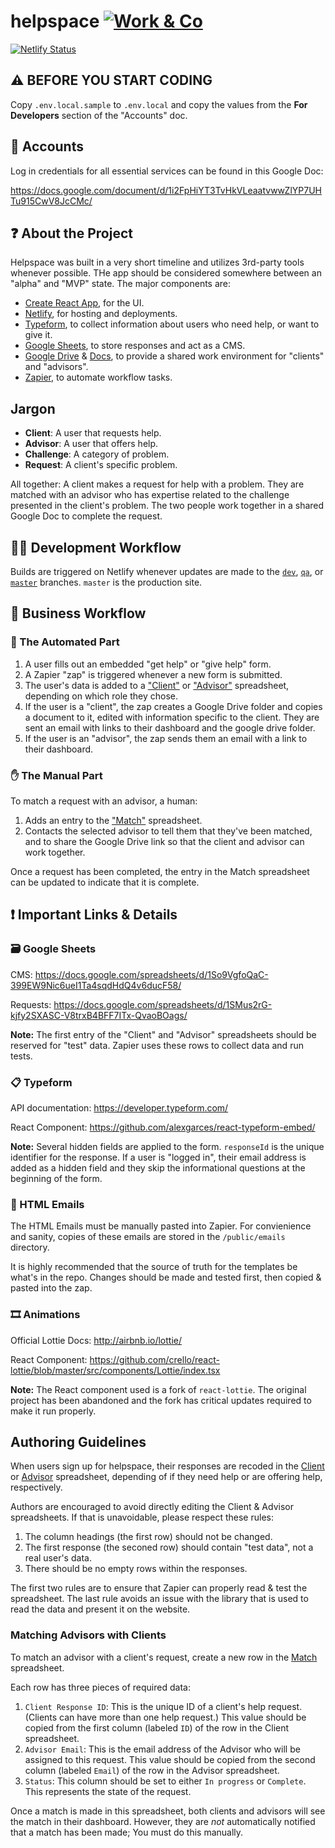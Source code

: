 # helpspace [![Work & Co](https://badgen.now.sh/badge/%E2%98%85%E2%98%85/work.co/f33)](https://work.co)

[![Netlify Status](https://api.netlify.com/api/v1/badges/95f05a13-c322-4e6a-8592-43b0cc1569ee/deploy-status)](https://app.netlify.com/sites/helpspace/deploys)

## ⚠️ BEFORE YOU START CODING

Copy `.env.local.sample` to `.env.local` and copy the values from the **For Developers** section of the "Accounts" doc.

## 🔐 Accounts

Log in credentials for all essential services can be found in this Google Doc:

https://docs.google.com/document/d/1i2FpHiYT3TvHkVLeaatvwwZlYP7UHTu915CwV8JcCMc/

## ❓ About the Project

Helpspace was built in a very short timeline and utilizes 3rd-party tools whenever possible. THe app should be considered somewhere between an "alpha" and "MVP" state. The major components are:

- [Create React App](https://create-react-app.dev/), for the UI.
- [Netlify](https://netlify.com), for hosting and deployments.
- [Typeform](https://www.typeform.com/), to collect information about users who need help, or want to give it.
- [Google Sheets](http://sheets.google.com/), to store responses and act as a CMS.
- [Google Drive](http://drive.google.com) & [Docs](http://docs.google.com), to provide a shared work environment for "clients" and "advisors".
- [Zapier](https://zapier.com/app/dashboard), to automate workflow tasks.

## Jargon

- **Client**: A user that requests help.
- **Advisor**: A user that offers help.
- **Challenge**: A category of problem.
- **Request**: A client's specific problem.

All together: A client makes a request for help with a problem. They are matched with an advisor who has expertise related to the challenge presented in the client's problem. The two people work together in a shared Google Doc to complete the request.

## 👩‍💻 Development Workflow

Builds are triggered on Netlify whenever updates are made to the [`dev`](https://dev--helpspace.netlify.app/), [`qa`](https://qa--helpspace.netlify.app/), or [`master`](https://helpspace.netlify.app/) branches. `master` is the production site.

## 💼 Business Workflow

### 🤖 The Automated Part

1. A user fills out an embedded "get help" or "give help" form.
1. A Zapier "zap" is triggered whenever a new form is submitted.
1. The user's data is added to a ["Client"](https://docs.google.com/spreadsheets/d/1hqERQuL9Q5WGttew0v5JqxizXzBRrMoe7ID6jioT-cc/edit#gid=0) or ["Advisor"](https://docs.google.com/spreadsheets/d/1hqERQuL9Q5WGttew0v5JqxizXzBRrMoe7ID6jioT-cc/edit#gid=272579147) spreadsheet, depending on which role they chose.
1. If the user is a "client", the zap creates a Google Drive folder and copies a document to it, edited with information specific to the client. They are sent an email with links to their dashboard and the google drive folder.
1. If the user is an "advisor", the zap sends them an email with a link to their dashboard.

### ✋ The Manual Part

To match a request with an advisor, a human:

1. Adds an entry to the ["Match"](https://docs.google.com/spreadsheets/d/1hqERQuL9Q5WGttew0v5JqxizXzBRrMoe7ID6jioT-cc/edit#gid=1370515805) spreadsheet.
2. Contacts the selected advisor to tell them that they've been matched, and to share the Google Drive link so that the client and advisor can work together.

Once a request has been completed, the entry in the Match spreadsheet can be updated to indicate that it is complete.

## ❗ Important Links & Details

### 🗃️ Google Sheets

CMS: https://docs.google.com/spreadsheets/d/1So9VgfoQaC-399EW9Nic6ueI1Ta4sqdHdQ4v6ducF58/

Requests: https://docs.google.com/spreadsheets/d/1SMus2rG-kjfy2SXASC-V8trxB4BFF7ITx-QvaoBOags/

**Note:** The first entry of the "Client" and "Advisor" spreadsheets should be reserved for "test" data. Zapier uses these rows to collect data and run tests.

### 📋 Typeform

API documentation: https://developer.typeform.com/

React Component: https://github.com/alexgarces/react-typeform-embed/

**Note:** Several hidden fields are applied to the form. `responseId` is the unique identifier for the response. If a user is "logged in", their email address is added as a hidden field and they skip the informational questions at the beginning of the form.

### 📧 HTML Emails

The HTML Emails must be manually pasted into Zapier. For convienience and sanity, copies of these emails are stored in the `/public/emails` directory.

It is highly recommended that the source of truth for the templates be what's in the repo. Changes should be made and tested first, then copied & pasted into the zap.

### 🎞️ Animations

Official Lottie Docs: http://airbnb.io/lottie/

React Component: https://github.com/crello/react-lottie/blob/master/src/components/Lottie/index.tsx

**Note:** The React component used is a fork of `react-lottie`. The original project has been abandoned and the fork has critical updates required to make it run properly.

## Authoring Guidelines

When users sign up for helpspace, their responses are recoded in the [Client](https://docs.google.com/spreadsheets/d/1hqERQuL9Q5WGttew0v5JqxizXzBRrMoe7ID6jioT-cc/edit#gid=0) or [Advisor](https://docs.google.com/spreadsheets/d/1hqERQuL9Q5WGttew0v5JqxizXzBRrMoe7ID6jioT-cc/edit#gid=272579147) spreadsheet, depending of if they need help or are offering help, respectively.

Authors are encouraged to avoid directly editing the Client & Advisor spreadsheets. If that is unavoidable, please respect these rules:

1. The column headings (the first row) should not be changed.
1. The first response (the seconed row) should contain "test data", not a real user's data.
1. There should be no empty rows within the responses.

The first two rules are to ensure that Zapier can properly read & test the spreadsheet. The last rule avoids an issue with the library that is used to read the data and present it on the website.

### Matching Advisors with Clients

To match an advisor with a client's request, create a new row in the [Match](https://docs.google.com/spreadsheets/d/1hqERQuL9Q5WGttew0v5JqxizXzBRrMoe7ID6jioT-cc/edit#gid=1370515805) spreadsheet.

Each row has three pieces of required data:

1. `Client Response ID`: This is the unique ID of a client's help request. (Clients can have more than one help request.) This value should be copied from the first column (labeled `ID`) of the row in the Client spreadsheet.
1. `Advisor Email`: This is the email address of the Advisor who will be assigned to this request. This value should be copied from the second column (labeled `Email`) of the row in the Advisor spreadsheet.
1. `Status`: This column should be set to either `In progress` or `Complete`. This represents the state of the request.

Once a match is made in this spreadsheet, both clients and advisors will see the match in their dashboard. However, they are _not_ automatically notified that a match has been made; You must do this manually.
